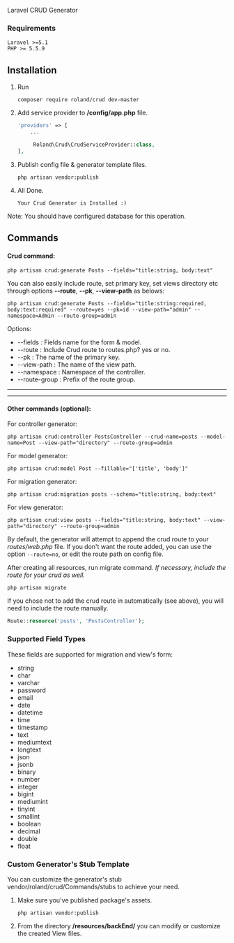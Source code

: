 
Laravel CRUD Generator

### Requirements
    Laravel >=5.1
    PHP >= 5.5.9

## Installation

1. Run
    ```
    composer require roland/crud dev-master
    ```

2. Add service provider to **/config/app.php** file.
    ```php
    'providers' => [
        ...

         Roland\Crud\CrudServiceProvider::class,
    ],
    ```
  

3. Publish config file & generator template files.
    ```
    php artisan vendor:publish
    ```
4. All Done.
    ```
    Your Crud Generator is Installed :)
    ```

Note: You should have configured database for this operation.

## Commands

#### Crud command:

```
php artisan crud:generate Posts --fields="title:string, body:text"
```

You can also easily include route, set primary key, set views directory etc through options **--route**, **--pk**, **--view-path** as belows:

```
php artisan crud:generate Posts --fields="title:string:required, body:text:required" --route=yes --pk=id --view-path="admin" --namespace=Admin --route-group=admin
```

Options:

- --fields : Fields name for the form & model.
- --route : Include Crud route to routes.php? yes or no.
- --pk : The name of the primary key.
- --view-path : The name of the view path.
- --namespace : Namespace of the controller.
- --route-group : Prefix of the route group.

-----------
-----------


#### Other commands (optional):

For controller generator:

```
php artisan crud:controller PostsController --crud-name=posts --model-name=Post --view-path="directory" --route-group=admin
```

For model generator:

```
php artisan crud:model Post --fillable="['title', 'body']"
```

For migration generator:

```
php artisan crud:migration posts --schema="title:string, body:text"
```

For view generator:

```
php artisan crud:view posts --fields="title:string, body:text" --view-path="directory" --route-group=admin
```

By default, the generator will attempt to append the crud route to your *routes/web.php* file. If you don't want the route added, you can use the option ```--route=no```, or edit the route path on config file.

After creating all resources, run migrate command. *If necessary, include the route for your crud as well.*

```
php artisan migrate
```

If you chose not to add the crud route in automatically (see above), you will need to include the route manually.
```php
Route::resource('posts', 'PostsController');
```

### Supported Field Types

These fields are supported for migration and view's form:

* string
* char
* varchar
* password
* email
* date
* datetime
* time
* timestamp
* text
* mediumtext
* longtext
* json
* jsonb
* binary
* number
* integer
* bigint
* mediumint
* tinyint
* smallint
* boolean
* decimal
* double
* float

### Custom Generator's Stub Template

You can customize the generator's stub vendor/roland/crud/Commands/stubs to achieve your need.

1. Make sure you've published package's assets.
    ```
    php artisan vendor:publish
    ```
2. From the directory **/resources/backEnd/** you can modify or customize the created View files.




